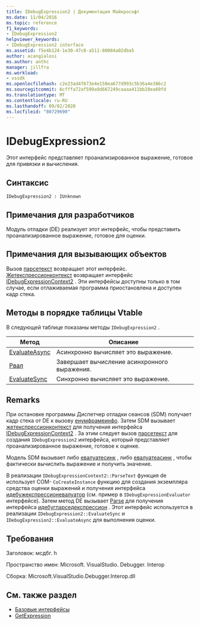 ```yaml
---
title: IDebugExpression2 | Документация Майкрософт
ms.date: 11/04/2016
ms.topic: reference
f1_keywords:
- IDebugExpression2
helpviewer_keywords:
- IDebugExpression2 interface
ms.assetid: f5e4b124-1e30-47c8-a511-80084a02dba5
author: acangialosi
ms.author: anthc
manager: jillfra
ms.workload:
- vssdk
ms.openlocfilehash: c2e23ad4f673e4e150ea677d993c5b36a4e386c2
ms.sourcegitcommit: 6cfffa72af599a9d667249caaaa411bb28ea69fd
ms.translationtype: MT
ms.contentlocale: ru-RU
ms.lasthandoff: 09/02/2020
ms.locfileid: "80729690"
---
```

# <a name="idebugexpression2"></a>IDebugExpression2
Этот интерфейс представляет проанализированное выражение, готовое для привязки и вычисления.

## <a name="syntax"></a>Синтаксис

```
IDebugExpression2 : IUnknown
```

## <a name="notes-for-implementers"></a>Примечания для разработчиков
 Модуль отладки (DE) реализует этот интерфейс, чтобы представить проанализированное выражение, готовое для оценки.

## <a name="notes-for-callers"></a>Примечания для вызывающих объектов
 Вызов [парсетекст](../../../extensibility/debugger/reference/idebugexpressioncontext2-parsetext.md) возвращает этот интерфейс. [Жетекспрессионконтекст](../../../extensibility/debugger/reference/idebugstackframe2-getexpressioncontext.md) возвращает интерфейс [IDebugExpressionContext2](../../../extensibility/debugger/reference/idebugexpressioncontext2.md) . Эти интерфейсы доступны только в том случае, если отлаживаемая программа приостановлена и доступен кадр стека.

## <a name="methods-in-vtable-order"></a>Методы в порядке таблицы Vtable
 В следующей таблице показаны методы `IDebugExpression2` .

|Метод|Описание|
|------------|-----------------|
|[EvaluateAsync](../../../extensibility/debugger/reference/idebugexpression2-evaluateasync.md)|Асинхронно вычисляет это выражение.|
|[Рвал](../../../extensibility/debugger/reference/idebugexpression2-abort.md)|Завершает вычисление асинхронного выражения.|
|[EvaluateSync](../../../extensibility/debugger/reference/idebugexpression2-evaluatesync.md)|Синхронно вычисляет это выражение.|

## <a name="remarks"></a>Remarks
 При остановке программы Диспетчер отладки сеансов (SDM) получает кадр стека от DE к вызову [енумфрамеинфо](../../../extensibility/debugger/reference/idebugthread2-enumframeinfo.md). Затем SDM вызывает [жетекспрессионконтекст](../../../extensibility/debugger/reference/idebugstackframe2-getexpressioncontext.md) для получения интерфейса [IDebugExpressionContext2](../../../extensibility/debugger/reference/idebugexpressioncontext2.md) . За этим следует вызов [парсетекст](../../../extensibility/debugger/reference/idebugexpressioncontext2-parsetext.md) для создания `IDebugExpression2` интерфейса, который представляет проанализированное выражение, готовое к оценке.

 Модель SDM вызывает либо [евалуатесинк](../../../extensibility/debugger/reference/idebugexpression2-evaluatesync.md) , либо [евалуатеасинк](../../../extensibility/debugger/reference/idebugexpression2-evaluateasync.md) , чтобы фактически вычислить выражение и получить значение.

 В реализации `IDebugExpressionContext2::ParseText` функция de использует COM- `CoCreateInstance` функцию для создания экземпляра средства оценки выражений и получения интерфейса [идебужекспрессионевалуатор](../../../extensibility/debugger/reference/idebugexpressionevaluator.md) (см. пример в `IDebugExpressionEvaluator` интерфейсе). Затем метод DE вызывает [Parse](../../../extensibility/debugger/reference/idebugexpressionevaluator-parse.md) для получения интерфейса [идебугпарседекспрессион](../../../extensibility/debugger/reference/idebugparsedexpression.md) . Этот интерфейс используется в реализации `IDebugExpression2::EvaluateSync` и `IDebugExpression2::EvaluateAsync` для выполнения оценки.

## <a name="requirements"></a>Требования
 Заголовок: мсдбг. h

 Пространство имен: Microsoft. VisualStudio. Debugger. Interop

 Сборка: Microsoft.VisualStudio.Debugger.Interop.dll

## <a name="see-also"></a>См. также раздел
- [Базовые интерфейсы](../../../extensibility/debugger/reference/core-interfaces.md)
- [GetExpression](../../../extensibility/debugger/reference/idebugexpressionevaluationcompleteevent2-getexpression.md)
